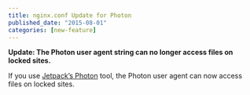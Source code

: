 ```yaml
---
title: nginx.conf Update for Photon
published_date: "2015-08-01"
categories: [new-feature]
---
```


**Update: The Photon user agent string can no longer access files on locked sites.**

If you use [Jetpack’s Photon](https://jetpack.com/support/photon/) tool, the Photon user agent can now access files on locked sites.
